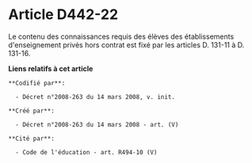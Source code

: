 # Article D442-22

Le contenu des connaissances requis des élèves des établissements d'enseignement privés hors contrat est fixé par les
articles D. 131-11 à D. 131-16.

**Liens relatifs à cet article**

	**Codifié par**:

	  - Décret n°2008-263 du 14 mars 2008, v. init.

	**Créé par**:

	  - Décret n°2008-263 du 14 mars 2008 - art. (V)

	**Cité par**:

	  - Code de l'éducation - art. R494-10 (V)
